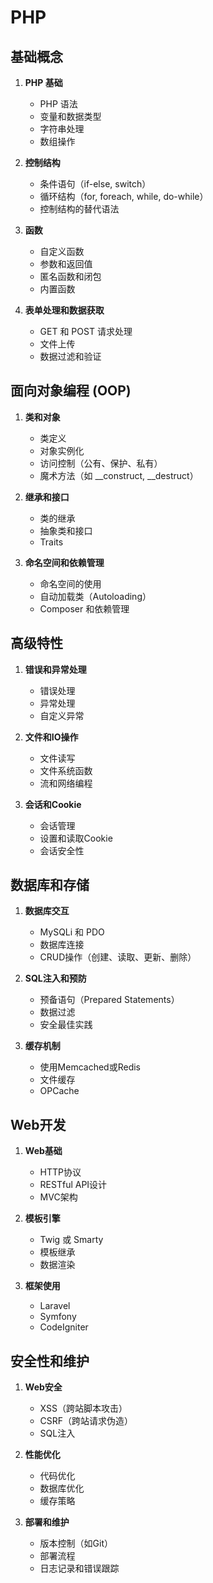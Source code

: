 # PHP 

## 基础概念
1. **PHP 基础**
   - PHP 语法
   - 变量和数据类型
   - 字符串处理
   - 数组操作

2. **控制结构**
   - 条件语句（if-else, switch）
   - 循环结构（for, foreach, while, do-while）
   - 控制结构的替代语法

3. **函数**
   - 自定义函数
   - 参数和返回值
   - 匿名函数和闭包
   - 内置函数

4. **表单处理和数据获取**
   - GET 和 POST 请求处理
   - 文件上传
   - 数据过滤和验证

## 面向对象编程 (OOP)
1. **类和对象**
   - 类定义
   - 对象实例化
   - 访问控制（公有、保护、私有）
   - 魔术方法（如 __construct, __destruct）

2. **继承和接口**
   - 类的继承
   - 抽象类和接口
   - Traits

3. **命名空间和依赖管理**
   - 命名空间的使用
   - 自动加载类（Autoloading）
   - Composer 和依赖管理

## 高级特性
1. **错误和异常处理**
   - 错误处理
   - 异常处理
   - 自定义异常

2. **文件和IO操作**
   - 文件读写
   - 文件系统函数
   - 流和网络编程

3. **会话和Cookie**
   - 会话管理
   - 设置和读取Cookie
   - 会话安全性

## 数据库和存储
1. **数据库交互**
   - MySQLi 和 PDO
   - 数据库连接
   - CRUD操作（创建、读取、更新、删除）

2. **SQL注入和预防**
   - 预备语句（Prepared Statements）
   - 数据过滤
   - 安全最佳实践

3. **缓存机制**
   - 使用Memcached或Redis
   - 文件缓存
   - OPCache

## Web开发
1. **Web基础**
   - HTTP协议
   - RESTful API设计
   - MVC架构

2. **模板引擎**
   - Twig 或 Smarty
   - 模板继承
   - 数据渲染

3. **框架使用**
   - Laravel
   - Symfony
   - CodeIgniter

## 安全性和维护
1. **Web安全**
   - XSS（跨站脚本攻击）
   - CSRF（跨站请求伪造）
   - SQL注入

2. **性能优化**
   - 代码优化
   - 数据库优化
   - 缓存策略

3. **部署和维护**
   - 版本控制（如Git）
   - 部署流程
   - 日志记录和错误跟踪
